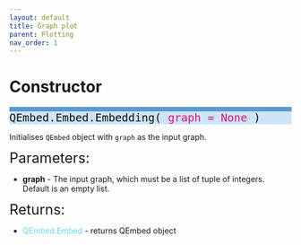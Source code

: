 ```yaml
---
layout: default
title: Graph plot
parent: Plotting
nav_order: 1
---
```


# Constructor

<p style="text-align: left;">
<span style="display: block; color: #111111; background-color: #cde4f7; border-top: 8px solid; border-top-color: #599ad6; font-family: Monospace; font-size: 1.4em;">
	QEmbed.Embed.Embedding(
	<span style = "color: #e0147d;"> graph = None </span>
	)
</span>
</p>

Initialises `QEmbed` object with `graph` as the input graph.

<span style="font-size:1.8em;">Parameters:</span>
* **graph** - The input graph, which must be a list of tuple of integers. Default is an empty list. 

<span style="font-size:1.8em;">Returns:</span>
* <span style = "color: #67d8ef"> QEmbed.Embed </span> - returns QEmbed object
